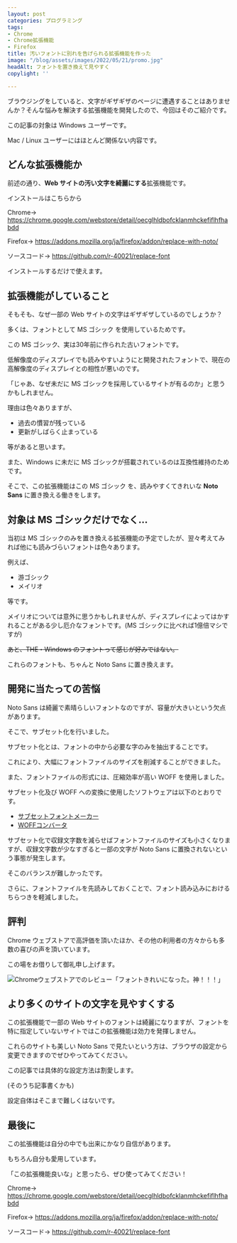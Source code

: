 ```yaml
---
layout: post
categories: プログラミング
tags:
- Chrome
- Chrome拡張機能
- Firefox
title: 汚いフォントに別れを告げられる拡張機能を作った
image: "/blog/assets/images/2022/05/21/promo.jpg"
headAlt: フォントを置き換えて見やすく
copylight: ''

---
```

ブラウジングをしていると、文字がギザギザのページに遭遇することはありませんか？そんな悩みを解決する拡張機能を開発したので、今回はそのご紹介です。

<div class="success-card">

この記事の対象は Windows ユーザーです。

Mac / Linux ユーザーにはほとんど関係ない内容です。

</div>

## どんな拡張機能か

前述の通り、**Web サイトの汚い文字を綺麗にする**拡張機能です。

インストールはこちらから

Chrome→ <a href="https://chrome.google.com/webstore/detail/oecglhldbofcklanmhckefiflhfhabdd" target="_blank" rel="noopener noreferrer">https://chrome.google.com/webstore/detail/oecglhldbofcklanmhckefiflhfhabdd</a>

Firefox→ <a href="https://addons.mozilla.org/ja/firefox/addon/replace-with-noto/" target="_blank" rel="noopener noreferrer">https://addons.mozilla.org/ja/firefox/addon/replace-with-noto/</a>

ソースコード→ <a href="https://github.com/r-40021/replace-font" target="_blank" rel="noopener noreferrer">https://github.com/r-40021/replace-font</a>

インストールするだけで使えます。

## 拡張機能がしていること

そもそも、なぜ一部の Web サイトの文字はギザギザしているのでしょうか？

多くは、フォントとして MS ゴシック を使用しているためです。

この MS ゴシック、実は30年前に作られた古いフォントです。

低解像度のディスプレイでも読みやすいようにと開発されたフォントで、現在の高解像度のディスプレイとの相性が悪いのです。

「じゃあ、なぜ未だに MS ゴシックを採用しているサイトが有るのか」と思うかもしれません。

理由は色々ありますが、

* 過去の慣習が残っている
* 更新がしばらく止まっている

等があると思います。

また、Windows に未だに MS ゴシックが搭載されているのは互換性維持のためです。

そこで、この拡張機能はこの MS ゴシック を、読みやすくてきれいな **Noto Sans** に置き換える働きをします。

## 対象は MS ゴシックだけでなく…

当初は MS ゴシックのみを置き換える拡張機能の予定でしたが、翌々考えてみれば他にも読みづらいフォントは色々あります。

例えば、

* 游ゴシック
* メイリオ

等です。

メイリオについては意外に思うかもしれませんが、ディスプレイによってはかすれることがある少し厄介なフォントです。(MS ゴシックに比べれば1億倍マシですが)

~~あと、THE・Windows のフォントって感じが好みではない。~~

これらのフォントも、ちゃんと Noto Sans に置き換えます。

## 開発に当たっての苦悩

Noto Sans は綺麗で素晴らしいフォントなのですが、容量が大きいという欠点があります。

そこで、サブセット化を行いました。

サブセット化とは、フォントの中から必要な字のみを抽出することです。

これにより、大幅にフォントファイルのサイズを削減することができました。

また、フォントファイルの形式には、圧縮効率が高い WOFF を使用しました。

サブセット化及び WOFF への変換に使用したソフトウェアは以下のとおりです。

* <a href="https://opentype.jp/subsetfontmk.htm" target="_blank" rel="noopener noreferrer">サブセットフォントメーカー</a>
* <a href="https://opentype.jp/woffconv.htm" target="_blank" rel="noopener noreferrer">WOFFコンバータ</a>

サブセット化で収録文字数を減らせばフォントファイルのサイズも小さくなりますが、収録文字数が少なすぎると一部の文字が Noto Sans に置換されないという事態が発生します。

そこのバランスが難しかったです。

さらに、フォントファイルを先読みしておくことで、フォント読み込みにおけるちらつきを軽減しました。

## 評判

Chrome ウェブストアで高評価を頂いたほか、その他の利用者の方々からも多数の喜びの声を頂いています。

この場をお借りして御礼申し上げます。

![Chromeウェブストアでのレビュー「フォントきれいになった。神！！！」](/blog/assets/images/2022/05/21/review.jpg)

## より多くのサイトの文字を見やすくする

この拡張機能で一部の Web サイトのフォントは綺麗になりますが、フォントを特に指定していないサイトではこの拡張機能は効力を発揮しません。

これらのサイトも美しい Noto Sans で見たいという方は、ブラウザの設定から変更できますのでぜひやってみてください。

この記事では具体的な設定方法は割愛します。

(そのうち記事書くかも)

設定自体はそこまで難しくはないです。

## 最後に

この拡張機能は自分の中でも出来にかなり自信があります。

もちろん自分も愛用しています。

「この拡張機能良いな」と思ったら、ぜひ使ってみてください！

Chrome→ <a href="https://chrome.google.com/webstore/detail/oecglhldbofcklanmhckefiflhfhabdd" target="_blank" rel="noopener noreferrer">https://chrome.google.com/webstore/detail/oecglhldbofcklanmhckefiflhfhabdd</a>

Firefox→ <a href="https://addons.mozilla.org/ja/firefox/addon/replace-with-noto/" target="_blank" rel="noopener noreferrer">https://addons.mozilla.org/ja/firefox/addon/replace-with-noto/</a>

ソースコード→ <a href="https://github.com/r-40021/replace-font" target="_blank" rel="noopener noreferrer">https://github.com/r-40021/replace-font</a>